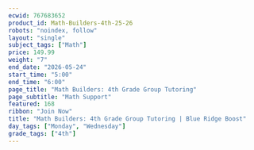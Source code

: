 ```yaml
---
ecwid: 767683652
product_id: Math-Builders-4th-25-26
robots: "noindex, follow"
layout: "single"
subject_tags: ["Math"]
price: 149.99
weight: "7"
end_date: "2026-05-24"
start_time: "5:00"
end_time: "6:00"
page_title: "Math Builders: 4th Grade Group Tutoring"
page_subtitle: "Math Support"
featured: 168
ribbon: "Join Now"
title: "Math Builders: 4th Grade Group Tutoring | Blue Ridge Boost"
day_tags: ["Monday", "Wednesday"]
grade_tags: ["4th"]
---
```

